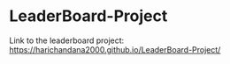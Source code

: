 # LeaderBoard-Project
Link to the leaderboard project: https://harichandana2000.github.io/LeaderBoard-Project/
